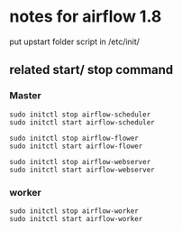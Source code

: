 # notes for airflow 1.8

put upstart folder script in /etc/init/

## related start/ stop command

### Master
```
sudo initctl stop airflow-scheduler
sudo initctl start airflow-scheduler
```
```
sudo initctl stop airflow-flower
sudo initctl start airflow-flower
```
```
sudo initctl stop airflow-webserver
sudo initctl start airflow-webserver
```

### worker
```
sudo initctl stop airflow-worker
sudo initctl start airflow-worker
```
